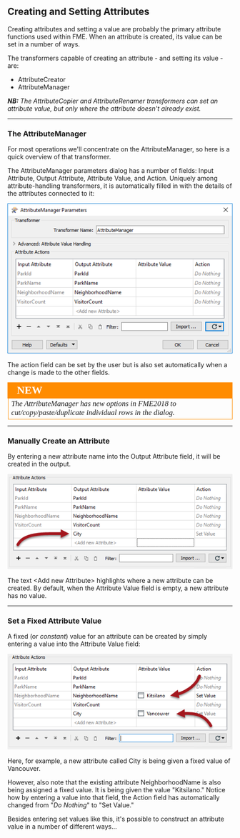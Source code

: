 ## Creating and Setting Attributes ##

Creating attributes and setting a value are probably the primary attribute functions used within FME. When an attribute is created, its value can be set in a number of ways.

The transformers capable of creating an attribute - and setting its value - are:

- AttributeCreator
- AttributeManager

***NB:*** *The AttributeCopier and AttributeRenamer transformers can set an attribute value, but only where the attribute doesn't already exist.*

---

### The AttributeManager ###
For most operations we'll concentrate on the AttributeManager, so here is a quick overview of that transformer.

The AttributeManager parameters dialog has a number of fields: Input Attribute, Output Attribute, Attribute Value, and Action. Uniquely among attribute-handling transformers, it is automatically filled in with the details of the attributes connected to it:

![](./Images/Img4.012.AttributeManagerParameters.png)

The action field can be set by the user but is also set automatically when a change is made to the other fields.

<!--New Section-->

<table style="border-spacing: 0px">
<tr>
<td style="vertical-align:middle;background-color:darkorange;border: 2px solid darkorange">
<i class="fa fa-bolt fa-lg fa-pull-left fa-fw" style="color:white;padding-right: 12px;vertical-align:text-top"></i>
<span style="color:white;font-size:x-large;font-weight: bold;font-family:serif">NEW</span>
</td>
</tr>

<tr>
<td style="border: 1px solid darkorange">
<span style="font-family:serif; font-style:italic; font-size:larger">
The AttributeManager has new options in FME2018 to cut/copy/paste/duplicate individual rows in the dialog.
</span>
</td>
</tr>
</table>

---

### Manually Create an Attribute ###
By entering a new attribute name into the Output Attribute field, it will be created in the output.

![](./Images/Img4.013.AttributeManagerCreateAttr.png)

The text &lt;Add new Attribute&gt; highlights where a new attribute can be created. By default, when the Attribute Value field is empty, a new attribute has no value.

---

### Set a Fixed Attribute Value ###
A fixed (or *constant*) value for an attribute can be created by simply entering a value into the Attribute Value field:

![](./Images/Img4.014.AttributeManagerSetValues.png)

Here, for example, a new attribute called City is being given a fixed value of Vancouver.

However, also note that the existing attribute NeighborhoodName is also being assigned a fixed value. It is being given the value "Kitsilano." Notice how by entering a value into that field, the Action field has automatically changed from "*Do Nothing*" to "Set Value."

Besides entering set values like this, it's possible to construct an attribute value in a number of different ways...
